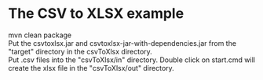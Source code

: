 # The CSV to XLSX example

mvn clean package  
Put the csvtoxlsx.jar and csvtoxlsx-jar-with-dependencies.jar from the "target" directory in the csvToXlsx directory.  
Put .csv files into the "csvToXlsx/in" directory.
Double click on start.cmd will create the xlsx file in the "csvToXlsx/out" directory.